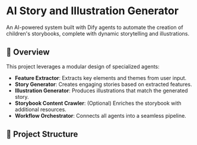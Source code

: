 # AI Story and Illustration Generator

An AI-powered system built with Dify agents to automate the creation of children's storybooks, complete with dynamic storytelling and illustrations.

## 🚀 Overview
This project leverages a modular design of specialized agents:
- **Feature Extractor**: Extracts key elements and themes from user input.
- **Story Generator**: Creates engaging stories based on extracted features.
- **Illustration Generator**: Produces illustrations that match the generated story.
- **Storybook Content Crawler**: (Optional) Enriches the storybook with additional resources.
- **Workflow Orchestrator**: Connects all agents into a seamless pipeline.

## 📂 Project Structure
